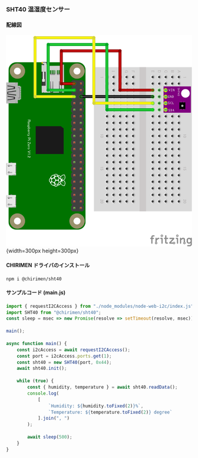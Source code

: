 ### SHT40 温湿度センサー

#### 配線図

![配線図](./schematic.png "schematic"){width=300px height=300px}

#### CHIRIMEN ドライバのインストール

```shell
npm i @chirimen/sht40
```

#### サンプルコード (main.js)

```javascript
import { requestI2CAccess } from "./node_modules/node-web-i2c/index.js";
import SHT40 from "@chirimen/sht40";
const sleep = msec => new Promise(resolve => setTimeout(resolve, msec));

main();

async function main() {
    const i2cAccess = await requestI2CAccess();
    const port = i2cAccess.ports.get(1);
    const sht40 = new SHT40(port, 0x44);
    await sht40.init();

    while (true) {
        const { humidity, temperature } = await sht40.readData();
        console.log(
            [
                `Humidity: ${humidity.toFixed(2)}%`,
                `Temperature: ${temperature.toFixed(2)} degree`
            ].join(", ")
        );

        await sleep(500);
    }
}
```
